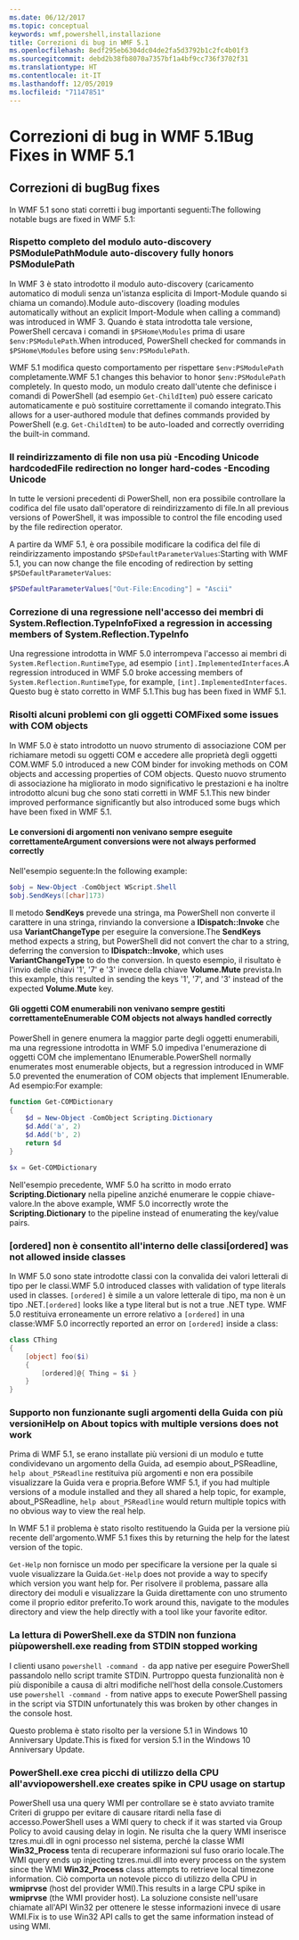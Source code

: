 ```yaml
---
ms.date: 06/12/2017
ms.topic: conceptual
keywords: wmf,powershell,installazione
title: Correzioni di bug in WMF 5.1
ms.openlocfilehash: 8edf295eb6304dc04de2fa5d3792b1c2fc4b01f3
ms.sourcegitcommit: debd2b38fb8070a7357bf1a4bf9cc736f3702f31
ms.translationtype: HT
ms.contentlocale: it-IT
ms.lasthandoff: 12/05/2019
ms.locfileid: "71147851"
---
```

# <a name="bug-fixes-in-wmf-51"></a><span data-ttu-id="c8d94-103">Correzioni di bug in WMF 5.1</span><span class="sxs-lookup"><span data-stu-id="c8d94-103">Bug Fixes in WMF 5.1</span></span>

## <a name="bug-fixes"></a><span data-ttu-id="c8d94-104">Correzioni di bug</span><span class="sxs-lookup"><span data-stu-id="c8d94-104">Bug fixes</span></span>

<span data-ttu-id="c8d94-105">In WMF 5.1 sono stati corretti i bug importanti seguenti:</span><span class="sxs-lookup"><span data-stu-id="c8d94-105">The following notable bugs are fixed in WMF 5.1:</span></span>

### <a name="module-auto-discovery-fully-honors-psmodulepath"></a><span data-ttu-id="c8d94-106">Rispetto completo del modulo auto-discovery PSModulePath</span><span class="sxs-lookup"><span data-stu-id="c8d94-106">Module auto-discovery fully honors PSModulePath</span></span>

<span data-ttu-id="c8d94-107">In WMF 3 è stato introdotto il modulo auto-discovery (caricamento automatico di moduli senza un'istanza esplicita di Import-Module quando si chiama un comando).</span><span class="sxs-lookup"><span data-stu-id="c8d94-107">Module auto-discovery (loading modules automatically without an explicit Import-Module when calling a command) was introduced in WMF 3.</span></span> <span data-ttu-id="c8d94-108">Quando è stata introdotta tale versione, PowerShell cercava i comandi in `$PSHome\Modules` prima di usare `$env:PSModulePath`.</span><span class="sxs-lookup"><span data-stu-id="c8d94-108">When introduced, PowerShell checked for commands in `$PSHome\Modules` before using `$env:PSModulePath`.</span></span>

<span data-ttu-id="c8d94-109">WMF 5.1 modifica questo comportamento per rispettare `$env:PSModulePath` completamente.</span><span class="sxs-lookup"><span data-stu-id="c8d94-109">WMF 5.1 changes this behavior to honor `$env:PSModulePath` completely.</span></span> <span data-ttu-id="c8d94-110">In questo modo, un modulo creato dall'utente che definisce i comandi di PowerShell (ad esempio `Get-ChildItem`) può essere caricato automaticamente e può sostituire correttamente il comando integrato.</span><span class="sxs-lookup"><span data-stu-id="c8d94-110">This allows for a user-authored module that defines commands provided by PowerShell (e.g. `Get-ChildItem`) to be auto-loaded and correctly overriding the built-in command.</span></span>

### <a name="file-redirection-no-longer-hard-codes--encoding-unicode"></a><span data-ttu-id="c8d94-111">Il reindirizzamento di file non usa più -Encoding Unicode hardcoded</span><span class="sxs-lookup"><span data-stu-id="c8d94-111">File redirection no longer hard-codes -Encoding Unicode</span></span>

<span data-ttu-id="c8d94-112">In tutte le versioni precedenti di PowerShell, non era possibile controllare la codifica del file usato dall'operatore di reindirizzamento di file.</span><span class="sxs-lookup"><span data-stu-id="c8d94-112">In all previous versions of PowerShell, it was impossible to control the file encoding used by the file redirection operator.</span></span>

<span data-ttu-id="c8d94-113">A partire da WMF 5.1, è ora possibile modificare la codifica del file di reindirizzamento impostando `$PSDefaultParameterValues`:</span><span class="sxs-lookup"><span data-stu-id="c8d94-113">Starting with WMF 5.1, you can now change the file encoding of redirection by setting `$PSDefaultParameterValues`:</span></span>

```powershell
$PSDefaultParameterValues["Out-File:Encoding"] = "Ascii"
```

### <a name="fixed-a-regression-in-accessing-members-of-systemreflectiontypeinfo"></a><span data-ttu-id="c8d94-114">Correzione di una regressione nell'accesso dei membri di System.Reflection.TypeInfo</span><span class="sxs-lookup"><span data-stu-id="c8d94-114">Fixed a regression in accessing members of System.Reflection.TypeInfo</span></span>

<span data-ttu-id="c8d94-115">Una regressione introdotta in WMF 5.0 interrompeva l'accesso ai membri di `System.Reflection.RuntimeType`, ad esempio `[int].ImplementedInterfaces`.</span><span class="sxs-lookup"><span data-stu-id="c8d94-115">A regression introduced in WMF 5.0 broke accessing members of `System.Reflection.RuntimeType`, for example, `[int].ImplementedInterfaces`.</span></span> <span data-ttu-id="c8d94-116">Questo bug è stato corretto in WMF 5.1.</span><span class="sxs-lookup"><span data-stu-id="c8d94-116">This bug has been fixed in WMF 5.1.</span></span>

### <a name="fixed-some-issues-with-com-objects"></a><span data-ttu-id="c8d94-117">Risolti alcuni problemi con gli oggetti COM</span><span class="sxs-lookup"><span data-stu-id="c8d94-117">Fixed some issues with COM objects</span></span>

<span data-ttu-id="c8d94-118">In WMF 5.0 è stato introdotto un nuovo strumento di associazione COM per richiamare metodi su oggetti COM e accedere alle proprietà degli oggetti COM.</span><span class="sxs-lookup"><span data-stu-id="c8d94-118">WMF 5.0 introduced a new COM binder for invoking methods on COM objects and accessing properties of COM objects.</span></span> <span data-ttu-id="c8d94-119">Questo nuovo strumento di associazione ha migliorato in modo significativo le prestazioni e ha inoltre introdotto alcuni bug che sono stati corretti in WMF 5.1.</span><span class="sxs-lookup"><span data-stu-id="c8d94-119">This new binder improved performance significantly but also introduced some bugs which have been fixed in WMF 5.1.</span></span>

#### <a name="argument-conversions-were-not-always-performed-correctly"></a><span data-ttu-id="c8d94-120">Le conversioni di argomenti non venivano sempre eseguite correttamente</span><span class="sxs-lookup"><span data-stu-id="c8d94-120">Argument conversions were not always performed correctly</span></span>

<span data-ttu-id="c8d94-121">Nell'esempio seguente:</span><span class="sxs-lookup"><span data-stu-id="c8d94-121">In the following example:</span></span>

```powershell
$obj = New-Object -ComObject WScript.Shell
$obj.SendKeys([char]173)
```

<span data-ttu-id="c8d94-122">Il metodo **SendKeys** prevede una stringa, ma PowerShell non converte il carattere in una stringa, rinviando la conversione a **IDispatch::Invoke** che usa **VariantChangeType** per eseguire la conversione.</span><span class="sxs-lookup"><span data-stu-id="c8d94-122">The **SendKeys** method expects a string, but PowerShell did not convert the char to a string, deferring the conversion to **IDispatch::Invoke**, which uses **VariantChangeType** to do the conversion.</span></span> <span data-ttu-id="c8d94-123">In questo esempio, il risultato è l'invio delle chiavi '1', '7' e '3' invece della chiave **Volume.Mute** prevista.</span><span class="sxs-lookup"><span data-stu-id="c8d94-123">In this example, this resulted in sending the keys '1', '7', and '3' instead of the expected **Volume.Mute** key.</span></span>

#### <a name="enumerable-com-objects-not-always-handled-correctly"></a><span data-ttu-id="c8d94-124">Gli oggetti COM enumerabili non venivano sempre gestiti correttamente</span><span class="sxs-lookup"><span data-stu-id="c8d94-124">Enumerable COM objects not always handled correctly</span></span>

<span data-ttu-id="c8d94-125">PowerShell in genere enumera la maggior parte degli oggetti enumerabili, ma una regressione introdotta in WMF 5.0 impediva l'enumerazione di oggetti COM che implementano IEnumerable.</span><span class="sxs-lookup"><span data-stu-id="c8d94-125">PowerShell normally enumerates most enumerable objects, but a regression introduced in WMF 5.0 prevented the enumeration of COM objects that implement IEnumerable.</span></span> <span data-ttu-id="c8d94-126">Ad esempio:</span><span class="sxs-lookup"><span data-stu-id="c8d94-126">For example:</span></span>

```powershell
function Get-COMDictionary
{
    $d = New-Object -ComObject Scripting.Dictionary
    $d.Add('a', 2)
    $d.Add('b', 2)
    return $d
}

$x = Get-COMDictionary
```

<span data-ttu-id="c8d94-127">Nell'esempio precedente, WMF 5.0 ha scritto in modo errato **Scripting.Dictionary** nella pipeline anziché enumerare le coppie chiave-valore.</span><span class="sxs-lookup"><span data-stu-id="c8d94-127">In the above example, WMF 5.0 incorrectly wrote the **Scripting.Dictionary** to the pipeline instead of enumerating the key/value pairs.</span></span>

### <a name="ordered-was-not-allowed-inside-classes"></a><span data-ttu-id="c8d94-128">[ordered] non è consentito all'interno delle classi</span><span class="sxs-lookup"><span data-stu-id="c8d94-128">[ordered] was not allowed inside classes</span></span>

<span data-ttu-id="c8d94-129">In WMF 5.0 sono state introdotte classi con la convalida dei valori letterali di tipo per le classi.</span><span class="sxs-lookup"><span data-stu-id="c8d94-129">WMF 5.0 introduced classes with validation of type literals used in classes.</span></span> <span data-ttu-id="c8d94-130">`[ordered]` è simile a un valore letterale di tipo, ma non è un tipo .NET.</span><span class="sxs-lookup"><span data-stu-id="c8d94-130">`[ordered]` looks like a type literal but is not a true .NET type.</span></span> <span data-ttu-id="c8d94-131">WMF 5.0 restituiva erroneamente un errore relativo a `[ordered]` in una classe:</span><span class="sxs-lookup"><span data-stu-id="c8d94-131">WMF 5.0 incorrectly reported an error on `[ordered]` inside a class:</span></span>

```powershell
class CThing
{
    [object] foo($i)
    {
        [ordered]@{ Thing = $i }
    }
}
```

### <a name="help-on-about-topics-with-multiple-versions-does-not-work"></a><span data-ttu-id="c8d94-132">Supporto non funzionante sugli argomenti della Guida con più versioni</span><span class="sxs-lookup"><span data-stu-id="c8d94-132">Help on About topics with multiple versions does not work</span></span>

<span data-ttu-id="c8d94-133">Prima di WMF 5.1, se erano installate più versioni di un modulo e tutte condividevano un argomento della Guida, ad esempio about_PSReadline, `help about_PSReadline` restituiva più argomenti e non era possibile visualizzare la Guida vera e propria.</span><span class="sxs-lookup"><span data-stu-id="c8d94-133">Before WMF 5.1, if you had multiple versions of a module installed and they all shared a help topic, for example, about_PSReadline, `help about_PSReadline` would return multiple topics with no obvious way to view the real help.</span></span>

<span data-ttu-id="c8d94-134">In WMF 5.1 il problema è stato risolto restituendo la Guida per la versione più recente dell'argomento.</span><span class="sxs-lookup"><span data-stu-id="c8d94-134">WMF 5.1 fixes this by returning the help for the latest version of the topic.</span></span>

<span data-ttu-id="c8d94-135">`Get-Help` non fornisce un modo per specificare la versione per la quale si vuole visualizzare la Guida.</span><span class="sxs-lookup"><span data-stu-id="c8d94-135">`Get-Help` does not provide a way to specify which version you want help for.</span></span> <span data-ttu-id="c8d94-136">Per risolvere il problema, passare alla directory dei moduli e visualizzare la Guida direttamente con uno strumento come il proprio editor preferito.</span><span class="sxs-lookup"><span data-stu-id="c8d94-136">To work around this, navigate to the modules directory and view the help directly with a tool like your favorite editor.</span></span>

### <a name="powershellexe-reading-from-stdin-stopped-working"></a><span data-ttu-id="c8d94-137">La lettura di PowerShell.exe da STDIN non funziona più</span><span class="sxs-lookup"><span data-stu-id="c8d94-137">powershell.exe reading from STDIN stopped working</span></span>

<span data-ttu-id="c8d94-138">I clienti usano `powershell -command -` da app native per eseguire PowerShell passandolo nello script tramite STDIN. Purtroppo questa funzionalità non è più disponibile a causa di altri modifiche nell'host della console.</span><span class="sxs-lookup"><span data-stu-id="c8d94-138">Customers use `powershell -command -` from native apps to execute PowerShell passing in the script via STDIN unfortunately this was broken by other changes in the console host.</span></span>

<span data-ttu-id="c8d94-139">Questo problema è stato risolto per la versione 5.1 in Windows 10 Anniversary Update.</span><span class="sxs-lookup"><span data-stu-id="c8d94-139">This is fixed for version 5.1 in the Windows 10 Anniversary Update.</span></span>

### <a name="powershellexe-creates-spike-in-cpu-usage-on-startup"></a><span data-ttu-id="c8d94-140">PowerShell.exe crea picchi di utilizzo della CPU all'avvio</span><span class="sxs-lookup"><span data-stu-id="c8d94-140">powershell.exe creates spike in CPU usage on startup</span></span>

<span data-ttu-id="c8d94-141">PowerShell usa una query WMI per controllare se è stato avviato tramite Criteri di gruppo per evitare di causare ritardi nella fase di accesso.</span><span class="sxs-lookup"><span data-stu-id="c8d94-141">PowerShell uses a WMI query to check if it was started via Group Policy to avoid causing delay in login.</span></span> <span data-ttu-id="c8d94-142">Ne risulta che la query WMI inserisce tzres.mui.dll in ogni processo nel sistema, perché la classe WMI **Win32_Process** tenta di recuperare informazioni sul fuso orario locale.</span><span class="sxs-lookup"><span data-stu-id="c8d94-142">The WMI query ends up injecting tzres.mui.dll into every process on the system since the WMI **Win32_Process** class attempts to retrieve local timezone information.</span></span> <span data-ttu-id="c8d94-143">Ciò comporta un notevole picco di utilizzo della CPU in **wmiprvse** (host del provider WMI).</span><span class="sxs-lookup"><span data-stu-id="c8d94-143">This results in a large CPU spike in **wmiprvse** (the WMI provider host).</span></span> <span data-ttu-id="c8d94-144">La soluzione consiste nell'usare chiamate all'API Win32 per ottenere le stesse informazioni invece di usare WMI.</span><span class="sxs-lookup"><span data-stu-id="c8d94-144">Fix is to use Win32 API calls to get the same information instead of using WMI.</span></span>

